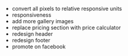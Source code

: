 + convert all pixels to relative responsive units
+ responsiveness
+ add more gallery images
+ replace pricing section with price calculator
+ redesign header
+ redesign footer
+ promote on facebook